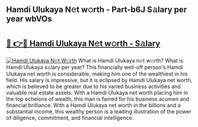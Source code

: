 ## Hamdi Ulukaya N𝚎t w𝚘rth - Part-b6J S𝚊lary per year wbVOs

# <h2><a href="http://gc4urn.nevu.top/?p=Hamdi+Ulukaya">🔗 👉🔴 Hamdi Ulukaya N𝚎t w𝚘rth - S𝚊lary</a></h2>

[![Hamdi Ulukaya N𝚎t W𝚘rth](https://i.imgur.com/Oavwk0R.jpeg)](http://gc4urn.nevu.top/?p=Hamdi+Ulukaya)
What is Hamdi Ulukaya n𝚎t w𝚘rth? What is Hamdi Ulukaya s𝚊lary per year?
This financially well-off person's Hamdi Ulukaya net worth is considerable, making him one of the wealthiest in his field. His salary is impressive, but it is eclipsed by Hamdi Ulukaya net worth, which is believed to be greater due to his varied business activities and valuable real estate assets. With a Hamdi Ulukaya net worth placing him in the top echelons of wealth, this man is famed for his business acumen and financial brilliance. With a Hamdi Ulukaya net worth in the billions and a substantial income, this wealthy person is a leading illustration of the power of diligence, commitment, and financial intelligence.
